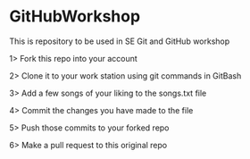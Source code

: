 # GitHubWorkshop
This is repository to be used in SE Git and GitHub workshop

1> Fork this repo into your account

2> Clone it to your work station using git commands in GitBash

3> Add a few songs of your liking to the songs.txt file

4> Commit the changes you have made to the file

5> Push those commits to your forked repo

6> Make a pull request to this original repo

